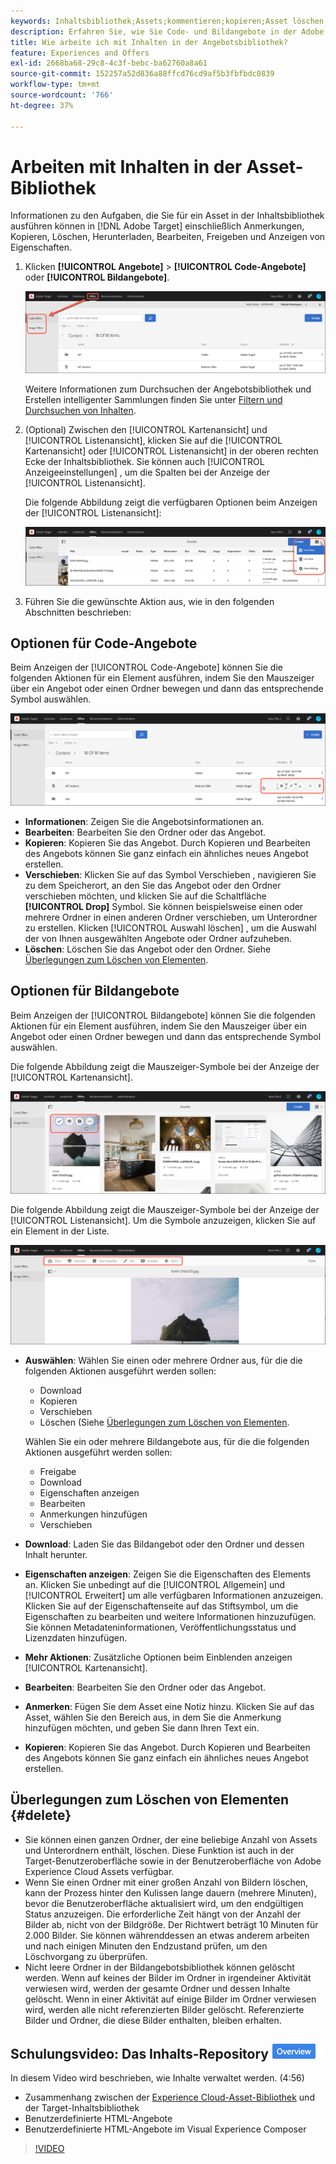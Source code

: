 ```yaml
---
keywords: Inhaltsbibliothek;Assets;kommentieren;kopieren;Asset löschen;Asset herunterladen;Inhalt bearbeiten;Karte freigeben;Inhaltseigenschaften anzeigen
description: Erfahren Sie, wie Sie Code- und Bildangebote in der Adobe verwalten. [!DNL Target] Bietet -Bibliothek an. Erfahren Sie, wie Sie die Details eines Angebots anzeigen und Angebote bearbeiten, kopieren, verschieben oder löschen können.
title: Wie arbeite ich mit Inhalten in der Angebotsbibliothek?
feature: Experiences and Offers
exl-id: 2668ba68-29c8-4c3f-bebc-ba62760a8a61
source-git-commit: 152257a52d836a88ffcd76cd9af5b3fbfbdc0839
workflow-type: tm+mt
source-wordcount: '766'
ht-degree: 37%

---
```


# Arbeiten mit Inhalten in der Asset-Bibliothek

Informationen zu den Aufgaben, die Sie für ein Asset in der Inhaltsbibliothek ausführen können in [!DNL Adobe Target] einschließlich Anmerkungen, Kopieren, Löschen, Herunterladen, Bearbeiten, Freigeben und Anzeigen von Eigenschaften.

1. Klicken **[!UICONTROL Angebote]** > **[!UICONTROL Code-Angebote]** oder **[!UICONTROL Bildangebote]**.

   ![Registerkarten für Code-Angebote und Bildangebote](/help/main/c-experiences/c-manage-content/assets/offers-both.png)

   Weitere Informationen zum Durchsuchen der Angebotsbibliothek und Erstellen intelligenter Sammlungen finden Sie unter [Filtern und Durchsuchen von Inhalten](/help/main/c-experiences/c-manage-content/filter-and-search-content.md#concept_3B59B8F025BF4CEA82ECC5199D365276).

1. (Optional) Zwischen den [!UICONTROL Kartenansicht] und [!UICONTROL Listenansicht], klicken Sie auf die [!UICONTROL Kartenansicht] oder [!UICONTROL Listenansicht] in der oberen rechten Ecke der Inhaltsbibliothek. Sie können auch [!UICONTROL Anzeigeeinstellungen] , um die Spalten bei der Anzeige der [!UICONTROL Listenansicht].

   Die folgende Abbildung zeigt die verfügbaren Optionen beim Anzeigen der [!UICONTROL Listenansicht]:

   ![Optionen für Listenansicht](/help/main/c-experiences/c-manage-content/assets/view-settings-options.png)

1. Führen Sie die gewünschte Aktion aus, wie in den folgenden Abschnitten beschrieben:

## Optionen für Code-Angebote

Beim Anzeigen der [!UICONTROL Code-Angebote] können Sie die folgenden Aktionen für ein Element ausführen, indem Sie den Mauszeiger über ein Angebot oder einen Ordner bewegen und dann das entsprechende Symbol auswählen.

![Maussymbole auf der Registerkarte &quot;Code-Angebote&quot;](/help/main/c-experiences/c-manage-content/assets/code-offers-hover-icons.png)

* **Informationen**: Zeigen Sie die Angebotsinformationen an.
* **Bearbeiten**: Bearbeiten Sie den Ordner oder das Angebot.
* **Kopieren**: Kopieren Sie das Angebot. Durch Kopieren und Bearbeiten des Angebots können Sie ganz einfach ein ähnliches neues Angebot erstellen.
* **Verschieben**: Klicken Sie auf das Symbol Verschieben , navigieren Sie zu dem Speicherort, an den Sie das Angebot oder den Ordner verschieben möchten, und klicken Sie auf die Schaltfläche **[!UICONTROL Drop]** Symbol. Sie können beispielsweise einen oder mehrere Ordner in einen anderen Ordner verschieben, um Unterordner zu erstellen. Klicken [!UICONTROL Auswahl löschen] , um die Auswahl der von Ihnen ausgewählten Angebote oder Ordner aufzuheben.
* **Löschen**: Löschen Sie das Angebot oder den Ordner. Siehe [Überlegungen zum Löschen von Elementen](#delete).

## Optionen für Bildangebote

Beim Anzeigen der [!UICONTROL Bildangebote] können Sie die folgenden Aktionen für ein Element ausführen, indem Sie den Mauszeiger über ein Angebot oder einen Ordner bewegen und dann das entsprechende Symbol auswählen.

Die folgende Abbildung zeigt die Mauszeiger-Symbole bei der Anzeige der [!UICONTROL Kartenansicht].

![Zeigen Sie in der Kartenansicht auf der Registerkarte Bildangebote mit der Maus auf die Symbole](/help/main/c-experiences/c-manage-content/assets/image-offers-hover-icons.png)

Die folgende Abbildung zeigt die Mauszeiger-Symbole bei der Anzeige der [!UICONTROL Listenansicht]. Um die Symbole anzuzeigen, klicken Sie auf ein Element in der Liste.

![Bewegen Sie die Maus über die Symbole auf der Registerkarte Bildangebote in der Listenansicht.](/help/main/c-experiences/c-manage-content/assets/list-view-hover.png)

* **Auswählen**: Wählen Sie einen oder mehrere Ordner aus, für die die folgenden Aktionen ausgeführt werden sollen:

   * Download
   * Kopieren
   * Verschieben
   * Löschen (Siehe [Überlegungen zum Löschen von Elementen](#delete).

   Wählen Sie ein oder mehrere Bildangebote aus, für die die folgenden Aktionen ausgeführt werden sollen:

   * Freigabe
   * Download 
   * Eigenschaften anzeigen
   * Bearbeiten 
   * Anmerkungen hinzufügen
   * Verschieben 


* **Download**: Laden Sie das Bildangebot oder den Ordner und dessen Inhalt herunter.
* **Eigenschaften anzeigen**: Zeigen Sie die Eigenschaften des Elements an. Klicken Sie unbedingt auf die [!UICONTROL Allgemein] und [!UICONTROL Erweitert] um alle verfügbaren Informationen anzuzeigen. Klicken Sie auf der Eigenschaftenseite auf das Stiftsymbol, um die Eigenschaften zu bearbeiten und weitere Informationen hinzuzufügen. Sie können Metadateninformationen, Veröffentlichungsstatus und Lizenzdaten hinzufügen.
* **Mehr Aktionen**: Zusätzliche Optionen beim Einblenden anzeigen [!UICONTROL Kartenansicht].
* **Bearbeiten**: Bearbeiten Sie den Ordner oder das Angebot.
* **Anmerken**: Fügen Sie dem Asset eine Notiz hinzu. Klicken Sie auf das Asset, wählen Sie den Bereich aus, in dem Sie die Anmerkung hinzufügen möchten, und geben Sie dann Ihren Text ein.
* **Kopieren**: Kopieren Sie das Angebot. Durch Kopieren und Bearbeiten des Angebots können Sie ganz einfach ein ähnliches neues Angebot erstellen.

## Überlegungen zum Löschen von Elementen {#delete}

* Sie können einen ganzen Ordner, der eine beliebige Anzahl von Assets und Unterordnern enthält, löschen. Diese Funktion ist auch in der Target-Benutzeroberfläche sowie in der Benutzeroberfläche von Adobe Experience Cloud Assets verfügbar.
* Wenn Sie einen Ordner mit einer großen Anzahl von Bildern löschen, kann der Prozess hinter den Kulissen lange dauern (mehrere Minuten), bevor die Benutzeroberfläche aktualisiert wird, um den endgültigen Status anzuzeigen. Die erforderliche Zeit hängt von der Anzahl der Bilder ab, nicht von der Bildgröße. Der Richtwert beträgt 10 Minuten für 2.000 Bilder. Sie können währenddessen an etwas anderem arbeiten und nach einigen Minuten den Endzustand prüfen, um den Löschvorgang zu überprüfen.
* Nicht leere Ordner in der Bildangebotsbibliothek können gelöscht werden. Wenn auf keines der Bilder im Ordner in irgendeiner Aktivität verwiesen wird, werden der gesamte Ordner und dessen Inhalte gelöscht. Wenn in einer Aktivität auf einige Bilder im Ordner verwiesen wird, werden alle nicht referenzierten Bilder gelöscht. Referenzierte Bilder und Ordner, die diese Bilder enthalten, bleiben erhalten.

## Schulungsvideo: Das Inhalts-Repository ![Übersichtszeichen](/help/main/assets/overview.png)

In diesem Video wird beschrieben, wie Inhalte verwaltet werden. (4:56)

* Zusammenhang zwischen der [Experience Cloud-Asset-Bibliothek](https://experienceleague.adobe.com/docs/core-services/interface/assets/creative-cloud.html) und der Target-Inhaltsbibliothek
* Benutzerdefinierte HTML-Angebote
* Benutzerdefinierte HTML-Angebote im Visual Experience Composer

>[!VIDEO](https://video.tv.adobe.com/v/17387)

